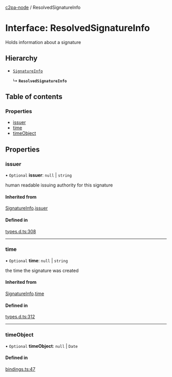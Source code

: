 [c2pa-node](../README.md) / ResolvedSignatureInfo

# Interface: ResolvedSignatureInfo

Holds information about a signature

## Hierarchy

- [`SignatureInfo`](types.SignatureInfo.md)

  ↳ **`ResolvedSignatureInfo`**

## Table of contents

### Properties

- [issuer](ResolvedSignatureInfo.md#issuer)
- [time](ResolvedSignatureInfo.md#time)
- [timeObject](ResolvedSignatureInfo.md#timeobject)

## Properties

### issuer

• `Optional` **issuer**: ``null`` \| `string`

human readable issuing authority for this signature

#### Inherited from

[SignatureInfo](types.SignatureInfo.md).[issuer](types.SignatureInfo.md#issuer)

#### Defined in

[types.d.ts:308](https://github.com/contentauth/c2pa-node/blob/5fc7520/js-src/types.d.ts#L308)

___

### time

• `Optional` **time**: ``null`` \| `string`

the time the signature was created

#### Inherited from

[SignatureInfo](types.SignatureInfo.md).[time](types.SignatureInfo.md#time)

#### Defined in

[types.d.ts:312](https://github.com/contentauth/c2pa-node/blob/5fc7520/js-src/types.d.ts#L312)

___

### timeObject

• `Optional` **timeObject**: ``null`` \| `Date`

#### Defined in

[bindings.ts:47](https://github.com/contentauth/c2pa-node/blob/5fc7520/js-src/bindings.ts#L47)
